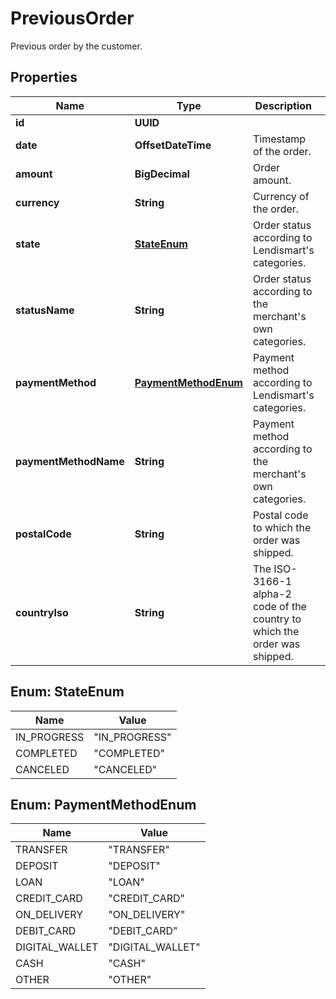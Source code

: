 

# PreviousOrder

Previous order by the customer.

## Properties

| Name | Type | Description | Notes |
|------------ | ------------- | ------------- | -------------|
|**id** | **UUID** |  |  [optional] |
|**date** | **OffsetDateTime** | Timestamp of the order. |  [optional] |
|**amount** | **BigDecimal** | Order amount. |  [optional] |
|**currency** | **String** | Currency of the order. |  [optional] |
|**state** | [**StateEnum**](#StateEnum) | Order status according to Lendismart&#39;s categories. |  [optional] |
|**statusName** | **String** | Order status according to the merchant&#39;s own categories. |  [optional] |
|**paymentMethod** | [**PaymentMethodEnum**](#PaymentMethodEnum) | Payment method according to Lendismart&#39;s categories. |  [optional] |
|**paymentMethodName** | **String** | Payment method according to the merchant&#39;s own categories. |  [optional] |
|**postalCode** | **String** | Postal code to which the order was shipped. |  [optional] |
|**countryIso** | **String** | The ISO-3166-1 alpha-2 code of the country to which the order was shipped. |  [optional] |



## Enum: StateEnum

| Name | Value |
|---- | -----|
| IN_PROGRESS | &quot;IN_PROGRESS&quot; |
| COMPLETED | &quot;COMPLETED&quot; |
| CANCELED | &quot;CANCELED&quot; |



## Enum: PaymentMethodEnum

| Name | Value |
|---- | -----|
| TRANSFER | &quot;TRANSFER&quot; |
| DEPOSIT | &quot;DEPOSIT&quot; |
| LOAN | &quot;LOAN&quot; |
| CREDIT_CARD | &quot;CREDIT_CARD&quot; |
| ON_DELIVERY | &quot;ON_DELIVERY&quot; |
| DEBIT_CARD | &quot;DEBIT_CARD&quot; |
| DIGITAL_WALLET | &quot;DIGITAL_WALLET&quot; |
| CASH | &quot;CASH&quot; |
| OTHER | &quot;OTHER&quot; |



